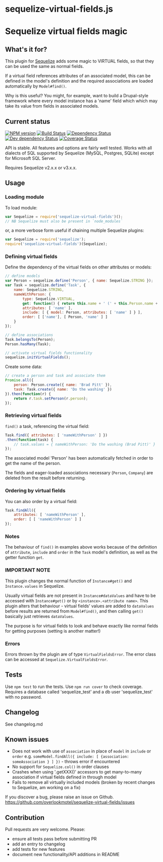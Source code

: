 # sequelize-virtual-fields.js

# Sequelize virtual fields magic

## What's it for?

This plugin for [Sequelize](http://sequelizejs.com/) adds some magic to VIRTUAL fields, so that they can be used the same as normal fields.

If a virtual field references attributes of an associated model, this can be defined in the model's definition and the required associations are loaded automatically by `Model#find()`.

Why is this useful? You might, for example, want to build a Drupal-style framework where every model instance has a 'name' field which which may take its value from fields in associated models.

## Current status

[![NPM version](https://img.shields.io/npm/v/sequelize-virtual-fields.svg)](https://www.npmjs.com/package/sequelize-virtual-fields)
[![Build Status](https://img.shields.io/travis/overlookmotel/sequelize-virtual-fields/master.svg)](http://travis-ci.org/overlookmotel/sequelize-virtual-fields)
[![Dependency Status](https://img.shields.io/david/overlookmotel/sequelize-virtual-fields.svg)](https://david-dm.org/overlookmotel/sequelize-virtual-fields)
[![Dev dependency Status](https://img.shields.io/david/dev/overlookmotel/sequelize-virtual-fields.svg)](https://david-dm.org/overlookmotel/sequelize-virtual-fields)
[![Coverage Status](https://img.shields.io/coveralls/overlookmotel/sequelize-virtual-fields/master.svg)](https://coveralls.io/r/overlookmotel/sequelize-virtual-fields)

API is stable. All features and options are fairly well tested. Works with all dialects of SQL supported by Sequelize (MySQL, Postgres, SQLite) except for Microsoft SQL Server.

Requires Sequelize v2.x.x or v3.x.x.

## Usage

### Loading module

To load module:

```js
var Sequelize = require('sequelize-virtual-fields')();
// NB Sequelize must also be present in `node_modules`
```

or, a more verbose form useful if chaining multiple Sequelize plugins:

```js
var Sequelize = require('sequelize');
require('sequelize-virtual-fields')(Sequelize);
```

### Defining virtual fields

Define the dependency of the virtual fields on other attributes or models:

```js
// define models
var Person = sequelize.define('Person', { name: Sequelize.STRING });
var Task = sequelize.define('Task', {
	name: Sequelize.STRING,
	nameWithPerson: {
		type: Sequelize.VIRTUAL,
		get: function() { return this.name + ' (' + this.Person.name + ')' }
		attributes: [ 'name' ],
		include: [ { model: Person, attributes: [ 'name' ] } ],
		order: [ ['name'], [ Person, 'name' ] ]
	}
});

// define associations
Task.belongsTo(Person);
Person.hasMany(Task);

// activate virtual fields functionality
sequelize.initVirtualFields();
```

Create some data:

```js
// create a person and task and associate them
Promise.all({
	person: Person.create({ name: 'Brad Pitt' }),
	task: Task.create({ name: 'Do the washing' })
}).then(function(r) {
	return r.task.setPerson(r.person);
});
```

### Retrieving virtual fields

`find()` a task, referencing the virtual field:

```js
Task.find({ attributes: [ 'nameWithPerson' ] })
.then(function(task) {
	// task.values = { nameWithPerson: 'Do the washing (Brad Pitt)' }
});
```

The associated model 'Person' has been automatically fetched in order to get the name of the person.

The fields and eager-loaded associations necessary (`Person`, `Company`) are deleted from the result before returning.

### Ordering by virtual fields

You can also order by a virtual field:

```js
Task.findAll({
	attributes: [ 'nameWithPerson' ],
	order: [ [ 'nameWithPerson' ] ]
});
```

### Notes

The behaviour of `find()` in examples above works because of the definition of `attribute`, `include` and `order` in the `Task` model's definition, as well as the getter function `get`.

### IMPORTANT NOTE

This plugin changes the normal function of `Instance#get()` and `Instance.values` in Sequelize.

Usually virtual fields are not present in `Instance#dataValues` and have to be accessed with `Instance#get()` or by `<instance>.<attribute name>`. This plugin alters that behaviour - virtual fields' values are added to `dataValues` before results are returned from `Model#find()`, and then calling `get()` basically just retrieves `dataValues`.

The purpose is for virtual fields to look and behave exactly like normal fields for getting purposes (setting is another matter!)

### Errors

Errors thrown by the plugin are of type `VirtualFieldsError`. The error class can be accessed at `Sequelize.VirtualFieldsError`.

## Tests

Use `npm test` to run the tests. Use `npm run cover` to check coverage.
Requires a database called 'sequelize_test' and a db user 'sequelize_test' with no password.

## Changelog

See changelog.md

## Known issues

* Does not work with use of `association` in place of `model` in `include` or `order` e.g. `someModel.findAll({ include: [ {association: someAssociation } ] })` - throws error if encountered
* No support for `Sequelize.col()` in order clauses
* Crashes when using '.getXXX()' accessors to get many-to-many association if virtual fields defined in through model
* Fails to remove all virtually included models (broken by recent changes to Sequelize, am working on a fix)

If you discover a bug, please raise an issue on Github. https://github.com/overlookmotel/sequelize-virtual-fields/issues

## Contribution

Pull requests are very welcome. Please:

* ensure all tests pass before submitting PR
* add an entry to changelog
* add tests for new features
* document new functionality/API additions in README
